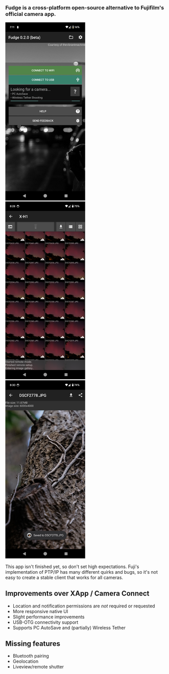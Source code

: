 <div class="m-container">
<h3 class="m-text-center m-noindent">Fudge is a cross-platform open-source alternative to Fujifilm's official camera app.</h3>
<div class="m-row">
<div class="m-col-m-4 m-image"><img src='img/1.png' width='250'></div>
<div class="m-col-m-4 m-image"><img src='img/2.png' width='250'></div>
<div class="m-col-m-4 m-image"><img src='img/4.png' width='250'></div>
</div>
</div>

This app isn't finished yet, so don't set high expectations. Fuji's implementation of PTP/IP has many different quirks and bugs, so it's not easy to create a stable client that works for all cameras.

## Improvements over XApp / Camera Connect
- Location and notification permissions are *not* required or requested
- More responsive native UI
- Slight performance improvements
- USB-OTG connectivity support
- Supports PC AutoSave and (partially) Wireless Tether

## Missing features
- Bluetooth pairing
- Geolocation
- Liveview/remote shutter
